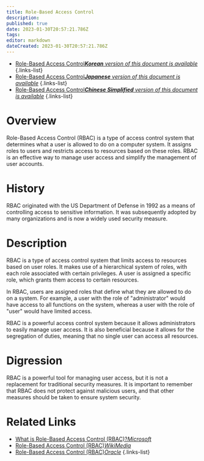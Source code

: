 ```yaml
---
title: Role-Based Access Control
description: 
published: true
date: 2023-01-30T20:57:21.786Z
tags: 
editor: markdown
dateCreated: 2023-01-30T20:57:21.786Z
---
```


- [Role-Based Access Control***Korean** version of this document is available*](/ko/Knowledge-base/Dictionary/role-based-access-control)
{.links-list}
- [Role-Based Access Control***Japanese** version of this document is available*](/ja/Knowledge-base/Dictionary/role-based-access-control)
{.links-list}
- [Role-Based Access Control***Chinese Simplified** version of this document is available*](/zh/Knowledge-base/Dictionary/role-based-access-control)
{.links-list}


# Overview
Role-Based Access Control (RBAC) is a type of access control system that determines what a user is allowed to do on a computer system. It assigns roles to users and restricts access to resources based on these roles. RBAC is an effective way to manage user access and simplify the management of user accounts.

# History
RBAC originated with the US Department of Defense in 1992 as a means of controlling access to sensitive information. It was subsequently adopted by many organizations and is now a widely used security measure.

# Description
RBAC is a type of access control system that limits access to resources based on user roles. It makes use of a hierarchical system of roles, with each role associated with certain privileges. A user is assigned a specific role, which grants them access to certain resources.

In RBAC, users are assigned roles that define what they are allowed to do on a system. For example, a user with the role of "administrator" would have access to all functions on the system, whereas a user with the role of "user" would have limited access.

RBAC is a powerful access control system because it allows administrators to easily manage user access. It is also beneficial because it allows for the segregation of duties, meaning that no single user can access all resources.

# Digression
RBAC is a powerful tool for managing user access, but it is not a replacement for traditional security measures. It is important to remember that RBAC does not protect against malicious users, and that other measures should be taken to ensure system security.

# Related Links
- [What is Role-Based Access Control (RBAC)?*Microsoft*](https://docs.microsoft.com/en-us/azure/role-based-access-control/overview)
- [Role-Based Access Control (RBAC)*WikiMedia*](https://en.wikipedia.org/wiki/Role-based_access_control)
- [Role-Based Access Control (RBAC)*Oracle*](https://docs.oracle.com/cd/E18727_01/doc.121/e12893/T384718T531953.htm)
{.links-list}